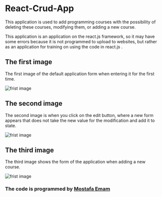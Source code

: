 # React-Crud-App
This application is used to add programming courses with the possibility of deleting these courses, modifying them, or adding a new course.

This application is an application on the react.js framework, so it may have some errors because it is not programmed to upload to websites, but rather as an application for training on using the code in react.js  .

## The first image
The first image of the default application form when entering it for the first time.

<image src="https://github.com/mostafaemam53m/React-Crud-App/blob/master/src/image_of_app/1.PNG" alt="frist image">
  
  ## The second image
  The second image is when you click on the edit button, where a new form appears that does not take the new value for the modification and add it to state.
  
  
<image src="https://github.com/mostafaemam53m/React-Crud-App/blob/master/src/image_of_app/2.PNG" alt="frist image">  

  ## The third image
  
  The third image shows the form of the application when adding a new course.
  
<image src="https://github.com/mostafaemam53m/React-Crud-App/blob/master/src/image_of_app/3.PNG" alt="frist image">  

### The code is programmed by [Mostafa Emam](https://github.com/mostafaemam53m)
